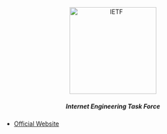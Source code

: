 <div align="center">
    
<img src="https://raw.githubusercontent.com/ietf-tools/common/main/assets/logos/ietf-logo.svg" alt="IETF" height="200" />

##### Internet Engineering Task Force

</div>

- [Official Website](https://www.ietf.org/)

